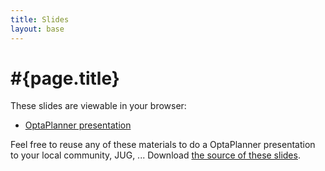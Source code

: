 ```yaml
---
title: Slides
layout: base
---
```

# #{page.title}

These slides are viewable in your browser:

* [OptaPlanner presentation](slides/optaplanner-presentation/index.html)

Feel free to reuse any of these materials to do a OptaPlanner presentation to your local community, JUG, ...
Download [the source of these slides](https://github.com/droolsjbpm/optaplanner-website/tree/master/learn/slides/).
